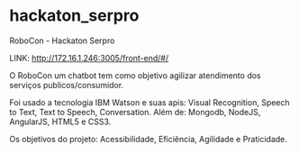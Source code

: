 # hackaton_serpro
RoboCon - Hackaton Serpro

LINK: http://172.16.1.246:3005/front-end/#/

O RoboCon  um chatbot tem como objetivo agilizar atendimento dos serviços publicos/consumidor.

Foi usado a tecnologia IBM Watson e suas apis: Visual Recognition, Speech to Text, Text to Speech, Conversation. Além de: Mongodb, NodeJS, AngularJS, HTML5 e CSS3.

Os objetivos do projeto: Acessibilidade, Eficiência, Agilidade e Praticidade.
